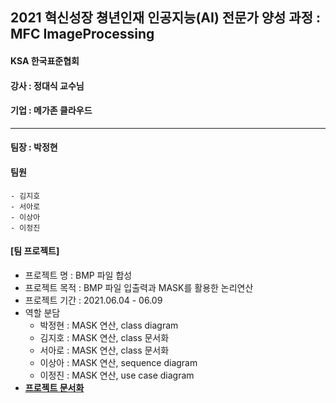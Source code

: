 ## 2021 혁신성장 쳥년인재 인공지능(AI) 전문가 양성 과정 : MFC ImageProcessing


#### KSA 한국표준협회
#### 강사 : 정대식 교수님
#### 기업 : 메가존 클라우드
<hr>

#### 팀장 : 박정현
#### 팀원
    - 김지호
    - 서아로
    - 이상아
    - 이정진


#### [팀 프로젝트]
- 프로젝트 명 : BMP 파일 합성
- 프로젝트 목적 : BMP 파일 입출력과 MASK를 활용한 논리연산
- 프로젝트 기간 : 2021.06.04 - 06.09
- 역할 분담
    + 박정현 : MASK 연산, class diagram
    + 김지호 : MASK 연산, class 문서화
    + 서아로 : MASK 연산, class 문서화
    + 이상아 : MASK 연산, sequence diagram
    + 이정진 : MASK 연산, use case diagram
- **<a href="https://github.com/Seo-a-ro/MFC_Project/blob/main/Document/Project_LENA.md">프로젝트 문서화</a>**
